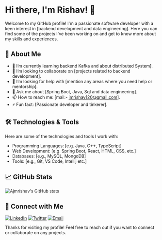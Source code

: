 # Hi there, I'm Rishav! 👋

Welcome to my GitHub profile! I'm a passionate software developer with a keen interest in [backend development and data engineering]. Here you can find some of the projects I've been working on and get to know more about my skills and experiences.

## 🚀 About Me

- 🌱 I’m currently learning backend Kafka and about distributed System].
- 👯 I’m looking to collaborate on [projects related to backend development].
- 🤔 I’m looking for help with [mention any areas where you need help or mentorship].
- 💬 Ask me about [Spring Boot, Java, Sql and data engineering].
- 📫 How to reach me: [mail:- imrishav120@gmail.com].
- ⚡ Fun fact: [Passionate developer and tinkerer].

## 🛠️ Technologies & Tools

Here are some of the technologies and tools I work with:

- Programming Languages: [e.g. Java, C++, TypeScript]
- Web Development: [e.g. Spring Boot, React, HTML, CSS, etc.]
- Databases: [e.g., MySQL, MongoDB]
- Tools: [e.g., Git, VS Code, Intellij etc.]

## 📈 GitHub Stats

![Ajmrishav's GitHub stats](https://github-readme-stats.vercel.app/api?username=ajmrishav&show_icons=true&theme=radical)


## 🔗 Connect with Me

[![LinkedIn](https://img.shields.io/badge/-LinkedIn-blue?style=flat&logo=Linkedin&logoColor=white)]([https://www.linkedin.com/in/rishav-ajmani/])
[![Twitter](https://img.shields.io/badge/-Twitter-blue?style=flat&logo=Twitter&logoColor=white)]([https://x.com/Rishav_240])
[![Email](https://img.shields.io/badge/-Email-red?style=flat&logo=Gmail&logoColor=white)](mailto:imrishav120@gmail.com)

Thanks for visiting my profile! Feel free to reach out if you want to connect or collaborate on any projects.
